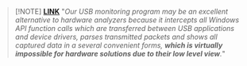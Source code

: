 > [!NOTE] **[LINK](https://freeusbanalyzer.com/)** 
> "*Our USB monitoring program may be an excellent alternative to hardware analyzers because it intercepts all Windows API function calls which are transferred between USB applications and device drivers, parses transmitted packets and shows all captured data in a several convenient forms, **which is virtually impossible for hardware solutions due to their low level view**.*"


